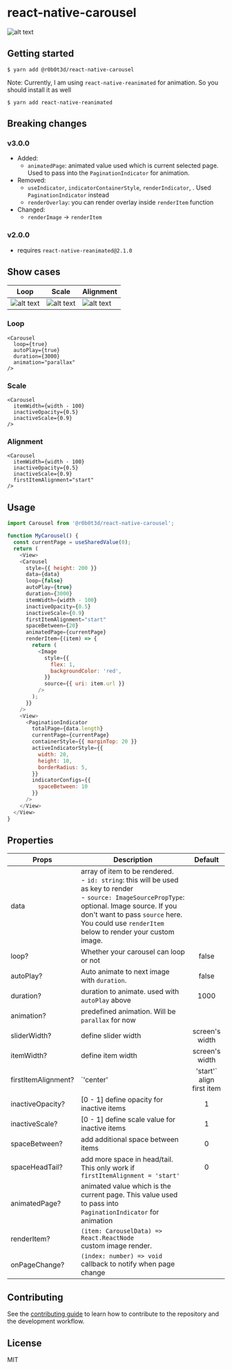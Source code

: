# react-native-carousel
![alt text](pictures/intro.gif "Intro")
## Getting started

`$ yarn add @r0b0t3d/react-native-carousel`

Note: Currently, I am using `react-native-reanimated` for animation. So you should install it as well

`$ yarn add react-native-reanimated`

## Breaking changes
 ### v3.0.0
  - Added: 
    - `animatedPage`: animated value used which is current selected page. Used to pass into the `PaginationIndicator` for animation.
  - Removed:
    - `useIndicator`, `indicatorContainerStyle`, `renderIndicator`, . Used `PaginationIndicator` instead
    - `renderOverlay`: you can render overlay inside `renderItem` function
  - Changed: 
    - `renderImage` -> `renderItem`
 ### v2.0.0
  - requires `react-native-reanimated@2.1.0`

## Show cases

| Loop | Scale | Alignment |
| -----| ----- | --------- |
| ![alt text](pictures/loop.gif "Loop") | ![alt text](pictures/scale.gif "Scale") | ![alt text](pictures/alignment.gif "Alignment") |
### Loop
```tsx
<Carousel
  loop={true}
  autoPlay={true}
  duration={3000}
  animation="parallax"
/>
```

### Scale
```tsx
<Carousel
  itemWidth={width - 100}
  inactiveOpacity={0.5}
  inactiveScale={0.9}
/>
```

### Alignment
```tsx
<Carousel
  itemWidth={width - 100}
  inactiveOpacity={0.5}
  inactiveScale={0.9}
  firstItemAlignment="start"
/>
```
## Usage
```javascript
import Carousel from '@r0b0t3d/react-native-carousel';

function MyCarousel() {
  const currentPage = useSharedValue(0);
  return (
    <View>
    <Carousel
      style={{ height: 200 }}
      data={data}
      loop={false}
      autoPlay={true}
      duration={3000}
      itemWidth={width - 100}
      inactiveOpacity={0.5}
      inactiveScale={0.9}
      firstItemAlignment="start"
      spaceBetween={20}
      animatedPage={currentPage}
      renderItem={(item) => {
        return (
          <Image
            style={{
              flex: 1,
              backgroundColor: 'red',
            }}
            source={{ uri: item.url }}
          />
        );
      }}
    />
    <View>
      <PaginationIndicator
        totalPage={data.length}
        currentPage={currentPage}
        containerStyle={{ marginTop: 20 }}
        activeIndicatorStyle={{
          width: 20,
          height: 10,
          borderRadius: 5,
        }}
        indicatorConfigs={{
          spaceBetween: 10
        }}
      />
    </View>
  </View>
}
```

## Properties

| Props | Description | Default |
| ----- | ----------- |:-------:|
| data | array of item to be rendered.<br>- `id: string`: this will be used as key to render<br>- `source: ImageSourcePropType`: optional. Image source. If you don't want to pass `source` here. You could use `renderItem` below to render your custom image.|
|loop?| Whether your carousel can loop or not | false |
|autoPlay?| Auto animate to next image with `duration`.| false|
|duration?| duration to animate. used with `autoPlay` above|1000|
|animation?| predefined animation. Will be `parallax` for now||
|sliderWidth?| define slider width | screen's width |
|itemWidth?| define item width | screen's width |
|firstItemAlignment?| `'center' | 'start'`<br> align first item | center |
|inactiveOpacity?| [0 - 1] define opacity for inactive items | 1 |
|inactiveScale?| [0 - 1] define scale value for inactive items | 1 |
|spaceBetween?| add additional space between items | 0 |
|spaceHeadTail?| add more space in head/tail. This only work if `firstItemAlignment = 'start'` | 0 |
|animatedPage?| animated value which is the current page. This value used to pass into `PaginationIndicator` for animation | |
|renderItem?| `(item: CarouselData) => React.ReactNode`<br> custom image render. | |
|onPageChange?| `(index: number) => void`<br> callback to notify when page change | |

## Contributing

See the [contributing guide](CONTRIBUTING.md) to learn how to contribute to the repository and the development workflow.

## License

MIT